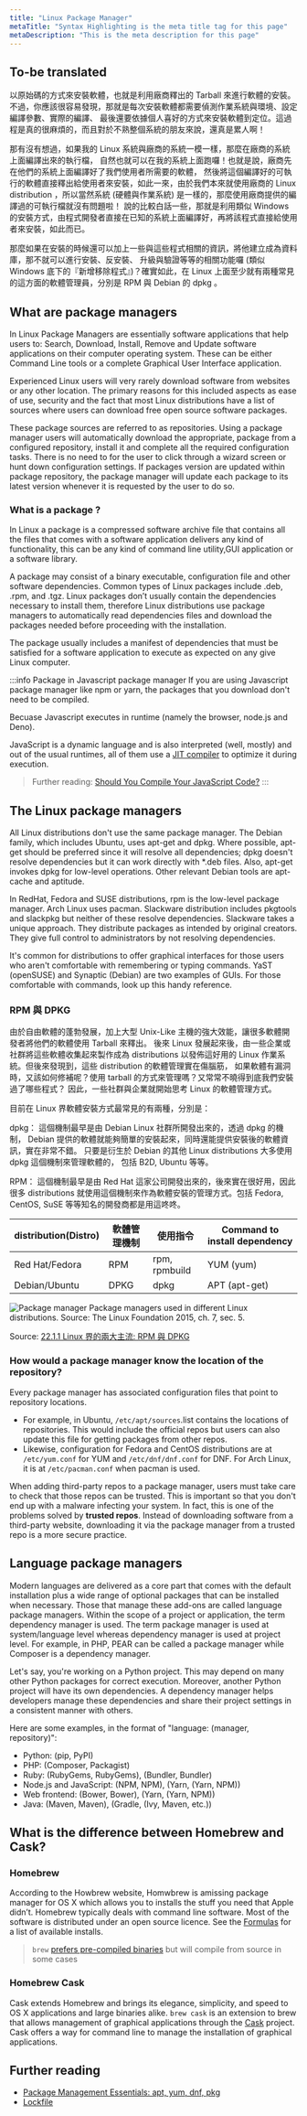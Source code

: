 ```yaml
---
title: "Linux Package Manager"
metaTitle: "Syntax Highlighting is the meta title tag for this page"
metaDescription: "This is the meta description for this page"
---
```


## To-be translated

以原始碼的方式來安裝軟體，也就是利用廠商釋出的 Tarball 來進行軟體的安裝。不過，你應該很容易發現，那就是每次安裝軟體都需要偵測作業系統與環境、設定編譯參數、實際的編譯、 最後還要依據個人喜好的方式來安裝軟體到定位。這過程是真的很麻煩的，而且對於不熟整個系統的朋友來說，還真是累人啊！

那有沒有想過，如果我的 Linux 系統與廠商的系統一模一樣，那麼在廠商的系統上面編譯出來的執行檔， 自然也就可以在我的系統上面跑囉！也就是說，廠商先在他們的系統上面編譯好了我們使用者所需要的軟體， 然後將這個編譯好的可執行的軟體直接釋出給使用者來安裝，如此一來，由於我們本來就使用廠商的 Linux distribution ，所以當然系統 (硬體與作業系統) 是一樣的，那麼使用廠商提供的編譯過的可執行檔就沒有問題啦！ 說的比較白話一些，那就是利用類似 Windows 的安裝方式，由程式開發者直接在已知的系統上面編譯好，再將該程式直接給使用者來安裝，如此而已。

那麼如果在安裝的時候還可以加上一些與這些程式相關的資訊，將他建立成為資料庫，那不就可以進行安裝、反安裝、 升級與驗證等等的相關功能囉 (類似 Windows 底下的『新增移除程式』)？確實如此，在 Linux 上面至少就有兩種常見的這方面的軟體管理員，分別是 RPM 與 Debian 的 dpkg 。

## What are package managers
In Linux Package Managers are essentially software applications that help users to: Search, Download, Install, Remove and Update software applications on their computer operating system. These can be either Command Line tools or a complete Graphical User Interface application.

Experienced Linux users will very rarely download software from websites or any other location. The primary reasons for this included aspects as ease of use, security and the fact that most Linux distributions have a list of sources where users can download free open source software packages.

These package sources are referred to as repositories. Using a package manager users will automatically download the appropriate, package from a configured repository, install it and complete all the required configuration tasks. There is no need to for the user to click through a wizard screen or hunt down configuration settings. If packages version are updated within package repository, the package manager will update each package to its latest version whenever it is requested by the user to do so.

### What is a package ?

In Linux a package is a compressed software archive file that contains all the files that comes with a software application delivers any kind of functionality, this can be any kind of command line utility,GUI application or a software library.

A package may consist of a binary executable, configuration file and other software dependencies. Common types of Linux packages include .deb, .rpm, and .tgz. Linux packages don’t usually contain the dependencies necessary to install them, therefore Linux distributions use package managers to automatically read dependencies files and download the packages needed before proceeding with the installation.

The package usually includes a manifest of dependencies that must be satisfied for a software application to execute as expected on any give Linux computer.

:::info Package in Javascript package manager
If you are using Javascript package manager like npm or yarn, the packages that you download don't need to be compiled.

Becuase Javascript executes in runtime (namely the browser, node.js and Deno). 

JavaScript is a dynamic language and is also interpreted (well, mostly) and out of the usual runtimes, all of them use a [JIT compiler](https://blog.bitsrc.io/the-jit-in-javascript-just-in-time-compiler-798b66e44143) to optimize it during execution.

> Further reading: [Should You Compile Your JavaScript Code?](https://blog.bitsrc.io/should-you-compile-your-javascript-code-a857ad2e3032)
:::


## The Linux package managers
All Linux distributions don't use the same package manager. The Debian family, which includes Ubuntu, uses apt-get and dpkg. Where possible, apt-get should be preferred since it will resolve all dependencies; dpkg doesn't resolve dependencies but it can work directly with *.deb files. Also, apt-get invokes dpkg for low-level operations. Other relevant Debian tools are apt-cache and aptitude.

In RedHat, Fedora and SUSE distributions, rpm is the low-level package manager. Arch Linux uses pacman. Slackware distribution includes pkgtools and slackpkg but neither of these resolve dependencies. Slackware takes a unique approach. They distribute packages as intended by original creators. They give full control to administrators by not resolving dependencies.

It's common for distributions to offer graphical interfaces for those users who aren't comfortable with remembering or typing commands. YaST (openSUSE) and Synaptic (Debian) are two examples of GUIs. For those comfortable with commands, look up this handy reference.

### RPM 與 DPKG

由於自由軟體的蓬勃發展，加上大型 Unix-Like 主機的強大效能，讓很多軟體開發者將他們的軟體使用 Tarball 來釋出。 後來 Linux 發展起來後，由一些企業或社群將這些軟體收集起來製作成為 distributions 以發佈這好用的 Linux 作業系統。但後來發現到，這些 distribution 的軟體管理實在傷腦筋， 如果軟體有漏洞時，又該如何修補呢？使用 tarball 的方式來管理嗎？又常常不曉得到底我們安裝過了哪些程式？ 因此，一些社群與企業就開始思考 Linux 的軟體管理方式。

目前在 Linux 界軟體安裝方式最常見的有兩種，分別是：

dpkg：
這個機制最早是由 Debian Linux 社群所開發出來的，透過 dpkg 的機制， Debian 提供的軟體就能夠簡單的安裝起來，同時還能提供安裝後的軟體資訊，實在非常不錯。 只要是衍生於 Debian 的其他 Linux distributions 大多使用 dpkg 這個機制來管理軟體的， 包括 B2D, Ubuntu 等等。

RPM：
這個機制最早是由 Red Hat 這家公司開發出來的，後來實在很好用，因此很多 distributions 就使用這個機制來作為軟體安裝的管理方式。包括 Fedora, CentOS, SuSE 等等知名的開發商都是用這咚咚。

|distribution(Distro) |軟體管理機制   |使用指令   |Command to install dependency   |
|---|---|---|---|
|Red Hat/Fedora   |RPM	   |rpm, rpmbuild   |YUM (yum)   |
|Debian/Ubuntu   |DPKG   |dpkg   |APT (apt-get)   |

![Package manager](/img/linux/package-manager.jpg)
Package managers used in different Linux distributions. Source: The Linux Foundation 2015, ch. 7, sec. 5.

Source: [22.1.1 Linux 界的兩大主流: RPM 與 DPKG](http://linux.vbird.org/linux_basic/0520rpm_and_srpm.php#intro_import2)

### How would a package manager know the location of the repository?

Every package manager has associated configuration files that point to repository locations. 
- For example, in Ubuntu, `/etc/apt/sources`.list contains the locations of repositories. This would include the official repos but users can also update this file for getting packages from other repos. 
- Likewise, configuration for Fedora and CentOS distributions are at `/etc/yum.conf` for YUM and `/etc/dnf/dnf.conf` for DNF. For Arch Linux, it is at `/etc/pacman.conf` when pacman is used.

When adding third-party repos to a package manager, users must take care to check that those repos can be trusted. This is important so that you don't end up with a malware infecting your system. In fact, this is one of the problems solved by **trusted repos**. Instead of downloading software from a third-party website, downloading it via the package manager from a trusted repo is a more secure practice.

## Language package managers

Modern languages are delivered as a core part that comes with the default installation plus a wide range of optional packages that can be installed when necessary. Those that manage these add-ons are called language package managers. Within the scope of a project or application, the term dependency manager is used. The term package manager is used at system/language level whereas dependency manager is used at project level. For example, in PHP, PEAR can be called a package manager while Composer is a dependency manager.

Let's say, you're working on a Python project. This may depend on many other Python packages for correct execution. Moreover, another Python project will have its own dependencies. A dependency manager helps developers manage these dependencies and share their project settings in a consistent manner with others.

Here are some examples, in the format of "language: (manager, repository)":

- Python: (pip, PyPI)
- PHP: (Composer, Packagist)
- Ruby: (RubyGems, RubyGems), (Bundler, Bundler)
- Node.js and JavaScript: (NPM, NPM), (Yarn, (Yarn, NPM))
- Web frontend: (Bower, Bower), (Yarn, (Yarn, NPM))
- Java: (Maven, Maven), (Gradle, (Ivy, Maven, etc.))


## What is the difference between Homebrew and Cask?

### Homebrew

According to the Howbrew website, Homwbrew is amissing package manager for OS X which allows you to installs the stuff you need that Apple didn’t. Homebrew typically deals with command line software. Most of the software is distributed under an open source licence. See the [Formulas](https://formulae.brew.sh/formula/) for a list of available installs.

> `brew` [prefers pre-compiled binaries](https://docs.brew.sh/FAQ#why-do-you-compile-everything) but will compile from source in some cases

### Homebrew Cask

Cask extends Homebrew and brings its elegance, simplicity, and speed to OS X applications and large binaries alike. `brew cask` is an extension to brew that allows management of graphical applications through the [Cask](https://caskroom.github.io/) project. Cask offers a way for command line to manage the installation of graphical applications.

## Further reading

- [Package Management Essentials: apt, yum, dnf, pkg](https://www.digitalocean.com/community/tutorials/package-management-basics-apt-yum-dnf-pkg)
- [Lockfile](/software-development/others/lockfile)